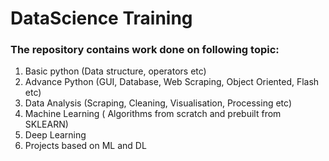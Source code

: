 # DataScience Training

### The repository contains work done on following topic:

1. Basic python (Data structure, operators etc)
2. Advance Python (GUI, Database, Web Scraping, Object Oriented, Flash etc)
3. Data Analysis (Scraping, Cleaning, Visualisation, Processing etc)
4. Machine Learning ( Algorithms from scratch and prebuilt from SKLEARN)
5. Deep Learning
6. Projects based on ML and DL
